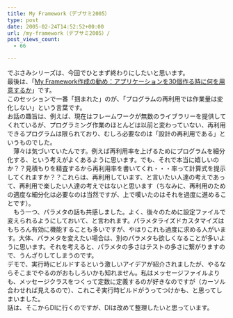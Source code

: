 ```yaml
---
title: My Framework（デブサミ2005）
type: post
date: 2005-02-24T14:52:52+00:00
url: /my-framework（デブサミ2005）/
post_views_count:
  - 66

---
```

でぶさみシリーズは、今回でひとまず終わりにしたいと思います。  
最後は、「[My Framework作成の勧め：アプリケーションを30個作る時に何を用意するか][1]」です。  
このセッションで一番「掴まれた」のが、「プログラムの再利用では作業量は変化しない」という言葉です。  
お話の趣旨は、例えば、現在はフレームワークが無数のライブラリーを提供してくれているが、プログラミング作業のほとんどは以前と変わっていない、再利用できるプログラムは限られており、むしろ必要なのは「設計の再利用である」というものでした。  
　薄々は気づいていたんです。例えば再利用率を上げるためにプログラムを細分化する、という考えがよくあるように思います。でも、それで本当に嬉しいのか？？見積もりを精査するから再利用率を書いてくれ・・・率って計算式を提示してくれますか？？これらは、再利用しています、と言いたい人達の考えであって、再利用で楽したい人達の考えではないと思います（ちなみに、再利用のための適度な細分化は必要なのは当然ですが、上で嘆いたのはそれを過度に進めることです）。  
　もう一つ、パラメタの話も共感しました。よく、後々のために設定ファイルで変えられるようにしておいて、と言われます。パラメタライズドカスタマイズはもちろん有効に機能することも多いですが、やはりこれも過度に求める人がいます。大体、パラメタを変えたい場合は、別のパラメタも欲しくなることが多いように思います。それを考えると、パラメタの多さはテストの多さに繋がりますので、うんざりしてしまうのです。  
デモで、実行時にビルドするという激しいアイデアが紹介されましたが、やるならそこまでやるのがおもしろいかも知れません。私はメッセージファイルよりも、メッセージクラスをつくって定数に定義するのが好きなのですが（カーソル合わせれば見えるので）、これこそ実行時ビルドがうってつけかも、と思ってしまいました。  
話は、そこからDIに行くのですが、DIは改めて整理したいと思っています。

 [1]: http://www.seshop.com/event/dev/timetable/Default.asp?mode=detail&eid=42&sid=184&tr=05%5F%2ENET